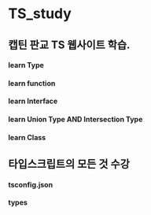 # TS_study

## 캡틴 판교 TS 웹사이트 학습.

#### learn Type

#### learn function

#### learn Interface

#### learn Union Type AND Intersection Type

#### learn Class

## 타입스크립트의 모든 것 수강

#### tsconfig.json

#### types
